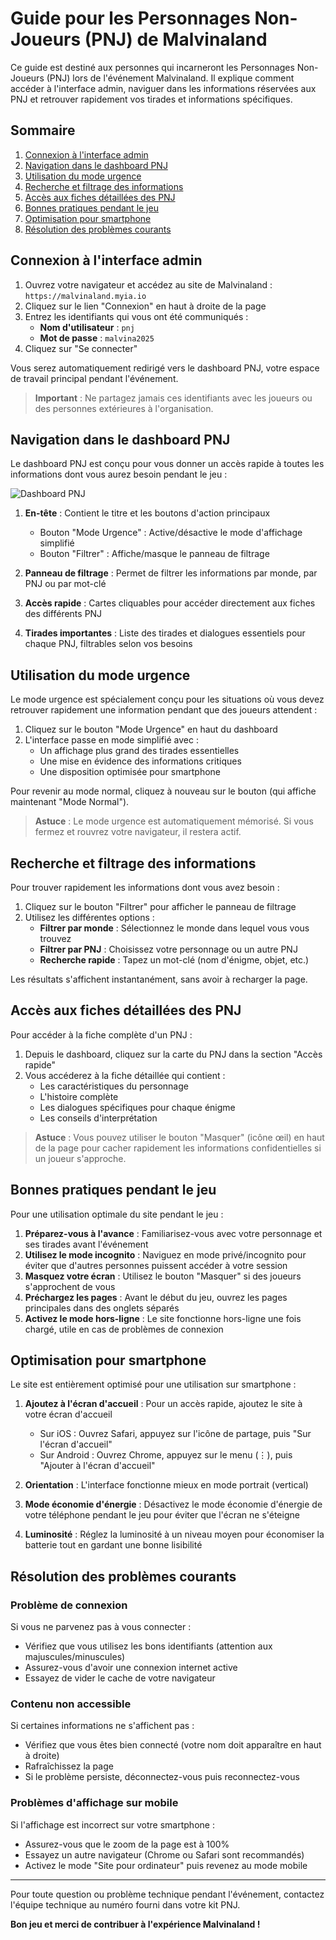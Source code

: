 # Guide pour les Personnages Non-Joueurs (PNJ) de Malvinaland

Ce guide est destiné aux personnes qui incarneront les Personnages Non-Joueurs (PNJ) lors de l'événement Malvinaland. Il explique comment accéder à l'interface admin, naviguer dans les informations réservées aux PNJ et retrouver rapidement vos tirades et informations spécifiques.

## Sommaire

1. [Connexion à l'interface admin](#connexion-à-linterface-admin)
2. [Navigation dans le dashboard PNJ](#navigation-dans-le-dashboard-pnj)
3. [Utilisation du mode urgence](#utilisation-du-mode-urgence)
4. [Recherche et filtrage des informations](#recherche-et-filtrage-des-informations)
5. [Accès aux fiches détaillées des PNJ](#accès-aux-fiches-détaillées-des-pnj)
6. [Bonnes pratiques pendant le jeu](#bonnes-pratiques-pendant-le-jeu)
7. [Optimisation pour smartphone](#optimisation-pour-smartphone)
8. [Résolution des problèmes courants](#résolution-des-problèmes-courants)

## Connexion à l'interface admin

1. Ouvrez votre navigateur et accédez au site de Malvinaland : `https://malvinaland.myia.io`
2. Cliquez sur le lien "Connexion" en haut à droite de la page
3. Entrez les identifiants qui vous ont été communiqués :
   - **Nom d'utilisateur** : `pnj`
   - **Mot de passe** : `malvina2025`
4. Cliquez sur "Se connecter"

Vous serez automatiquement redirigé vers le dashboard PNJ, votre espace de travail principal pendant l'événement.

> **Important** : Ne partagez jamais ces identifiants avec les joueurs ou des personnes extérieures à l'organisation.

## Navigation dans le dashboard PNJ

Le dashboard PNJ est conçu pour vous donner un accès rapide à toutes les informations dont vous aurez besoin pendant le jeu :

![Dashboard PNJ](assets/images/dashboard-pnj.jpg)

1. **En-tête** : Contient le titre et les boutons d'action principaux
   - Bouton "Mode Urgence" : Active/désactive le mode d'affichage simplifié
   - Bouton "Filtrer" : Affiche/masque le panneau de filtrage

2. **Panneau de filtrage** : Permet de filtrer les informations par monde, par PNJ ou par mot-clé

3. **Accès rapide** : Cartes cliquables pour accéder directement aux fiches des différents PNJ

4. **Tirades importantes** : Liste des tirades et dialogues essentiels pour chaque PNJ, filtrables selon vos besoins

## Utilisation du mode urgence

Le mode urgence est spécialement conçu pour les situations où vous devez retrouver rapidement une information pendant que des joueurs attendent :

1. Cliquez sur le bouton "Mode Urgence" en haut du dashboard
2. L'interface passe en mode simplifié avec :
   - Un affichage plus grand des tirades essentielles
   - Une mise en évidence des informations critiques
   - Une disposition optimisée pour smartphone

Pour revenir au mode normal, cliquez à nouveau sur le bouton (qui affiche maintenant "Mode Normal").

> **Astuce** : Le mode urgence est automatiquement mémorisé. Si vous fermez et rouvrez votre navigateur, il restera actif.

## Recherche et filtrage des informations

Pour trouver rapidement les informations dont vous avez besoin :

1. Cliquez sur le bouton "Filtrer" pour afficher le panneau de filtrage
2. Utilisez les différentes options :
   - **Filtrer par monde** : Sélectionnez le monde dans lequel vous vous trouvez
   - **Filtrer par PNJ** : Choisissez votre personnage ou un autre PNJ
   - **Recherche rapide** : Tapez un mot-clé (nom d'énigme, objet, etc.)

Les résultats s'affichent instantanément, sans avoir à recharger la page.

## Accès aux fiches détaillées des PNJ

Pour accéder à la fiche complète d'un PNJ :

1. Depuis le dashboard, cliquez sur la carte du PNJ dans la section "Accès rapide"
2. Vous accéderez à la fiche détaillée qui contient :
   - Les caractéristiques du personnage
   - L'histoire complète
   - Les dialogues spécifiques pour chaque énigme
   - Les conseils d'interprétation

> **Astuce** : Vous pouvez utiliser le bouton "Masquer" (icône œil) en haut de la page pour cacher rapidement les informations confidentielles si un joueur s'approche.

## Bonnes pratiques pendant le jeu

Pour une utilisation optimale du site pendant le jeu :

1. **Préparez-vous à l'avance** : Familiarisez-vous avec votre personnage et ses tirades avant l'événement
2. **Utilisez le mode incognito** : Naviguez en mode privé/incognito pour éviter que d'autres personnes puissent accéder à votre session
3. **Masquez votre écran** : Utilisez le bouton "Masquer" si des joueurs s'approchent de vous
4. **Préchargez les pages** : Avant le début du jeu, ouvrez les pages principales dans des onglets séparés
5. **Activez le mode hors-ligne** : Le site fonctionne hors-ligne une fois chargé, utile en cas de problèmes de connexion

## Optimisation pour smartphone

Le site est entièrement optimisé pour une utilisation sur smartphone :

1. **Ajoutez à l'écran d'accueil** : Pour un accès rapide, ajoutez le site à votre écran d'accueil
   - Sur iOS : Ouvrez Safari, appuyez sur l'icône de partage, puis "Sur l'écran d'accueil"
   - Sur Android : Ouvrez Chrome, appuyez sur le menu (⋮), puis "Ajouter à l'écran d'accueil"

2. **Orientation** : L'interface fonctionne mieux en mode portrait (vertical)

3. **Mode économie d'énergie** : Désactivez le mode économie d'énergie de votre téléphone pendant le jeu pour éviter que l'écran ne s'éteigne

4. **Luminosité** : Réglez la luminosité à un niveau moyen pour économiser la batterie tout en gardant une bonne lisibilité

## Résolution des problèmes courants

### Problème de connexion

Si vous ne parvenez pas à vous connecter :
- Vérifiez que vous utilisez les bons identifiants (attention aux majuscules/minuscules)
- Assurez-vous d'avoir une connexion internet active
- Essayez de vider le cache de votre navigateur

### Contenu non accessible

Si certaines informations ne s'affichent pas :
- Vérifiez que vous êtes bien connecté (votre nom doit apparaître en haut à droite)
- Rafraîchissez la page
- Si le problème persiste, déconnectez-vous puis reconnectez-vous

### Problèmes d'affichage sur mobile

Si l'affichage est incorrect sur votre smartphone :
- Assurez-vous que le zoom de la page est à 100%
- Essayez un autre navigateur (Chrome ou Safari sont recommandés)
- Activez le mode "Site pour ordinateur" puis revenez au mode mobile

---

Pour toute question ou problème technique pendant l'événement, contactez l'équipe technique au numéro fourni dans votre kit PNJ.

**Bon jeu et merci de contribuer à l'expérience Malvinaland !**